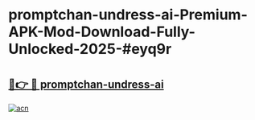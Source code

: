 # promptchan-undress-ai-Premium-APK-Mod-Download-Fully-Unlocked-2025-#eyq9r

# <h2><a href="https://bedroomkl.my?title=promptchan-undress-ai&ref=1AP">🔗👉 🔴 promptchan-undress-ai</a></h2>

[![acn](https://github.com/user-attachments/assets/0f9c940e-d8b0-45ae-aac7-cd30a18b3e1c)](https://bedroomkl.my?title=promptchan-undress-ai&ref=1AP)

